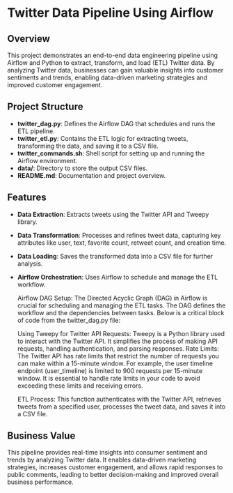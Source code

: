 
# Twitter Data Pipeline Using Airflow

## Overview
This project demonstrates an end-to-end data engineering pipeline using Airflow and Python to extract, transform, and load (ETL) Twitter data. By analyzing Twitter data, businesses can gain valuable insights into customer sentiments and trends, enabling data-driven marketing strategies and improved customer engagement.

## Project Structure
- **twitter_dag.py**: Defines the Airflow DAG that schedules and runs the ETL pipeline.
- **twitter_etl.py**: Contains the ETL logic for extracting tweets, transforming the data, and saving it to a CSV file.
- **twitter_commands.sh**: Shell script for setting up and running the Airflow environment.
- **data/**: Directory to store the output CSV files.
- **README.md**: Documentation and project overview.

## Features
- **Data Extraction**: Extracts tweets using the Twitter API and Tweepy library.
- **Data Transformation**: Processes and refines tweet data, capturing key attributes like user, text, favorite count, retweet count, and creation time.
- **Data Loading**: Saves the transformed data into a CSV file for further analysis.
- **Airflow Orchestration**: Uses Airflow to schedule and manage the ETL workflow.


    Airflow DAG Setup:
        The Directed Acyclic Graph (DAG) in Airflow is crucial for scheduling and managing the ETL tasks. The DAG defines the workflow and the dependencies between tasks. Below is a critical block of code from the twitter_dag.py file:

    Using Tweepy for Twitter API Requests:
        Tweepy is a Python library used to interact with the Twitter API. It simplifies the process of making API requests, handling authentication, and parsing responses.
        Rate Limits: The Twitter API has rate limits that restrict the number of requests you can make within a 15-minute window. For example, the user timeline endpoint (user_timeline) is limited to 900 requests per 15-minute window. It is essential to handle rate limits in your code to avoid exceeding these limits and receiving errors.

    ETL Process:
        This function authenticates with the Twitter API, retrieves tweets from a specified user, processes the tweet data, and saves it into a CSV file.

## Business Value
This pipeline provides real-time insights into consumer sentiment and trends by analyzing Twitter data. It enables data-driven marketing strategies, increases customer engagement, and allows rapid responses to public comments, leading to better decision-making and improved overall business performance.


